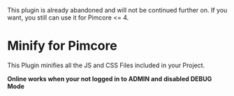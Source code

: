 This plugin is already abandoned and will not be continued further on. If you want, you still can use it for Pimcore <= 4.

# Minify for Pimcore

This Plugin minifies all the JS and CSS Files included in your Project.

**Online works when your not logged in to ADMIN and disabled DEBUG Mode**